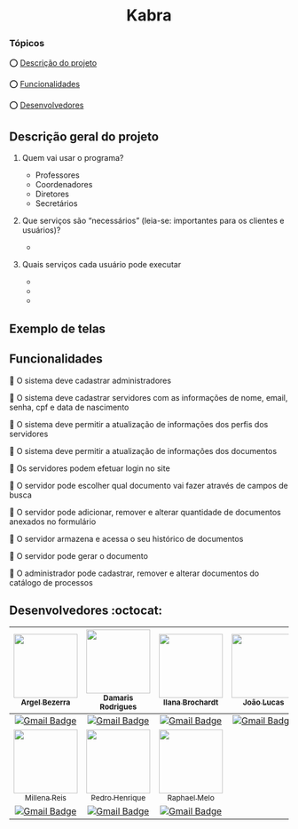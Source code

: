 <h1 style="text-align: center;">Kabra</h1>

### Tópicos

:o: [Descrição do projeto](#descrição-geral-do-projeto)

:o: [Funcionalidades](#funcionalidades)

:o: [Desenvolvedores](#desenvolvedores-octocat)

## Descrição geral do projeto

1. Quem vai usar o programa?

   - Professores
   - Coordenadores
   - Diretores
   - Secretários

2. Que serviços são “necessários” (leia-se: importantes para os clientes e usuários)?

   -

3. Quais serviços cada usuário pode executar

   - <br />
   - <br />
   -

## Exemplo de telas

## Funcionalidades

:pushpin: O sistema deve cadastrar administradores

:pushpin: O sistema deve cadastrar servidores com as informações de nome, email, senha, cpf e data de nascimento

:pushpin: O sistema deve permitir a atualização de informações dos perfis dos servidores

:pushpin: O sistema deve permitir a atualização de informações dos documentos

:pushpin: Os servidores podem efetuar login no site

:pushpin: O servidor pode escolher qual documento vai fazer através de campos de busca

:pushpin: O servidor pode adicionar, remover e alterar quantidade de documentos anexados no formulário

:pushpin: O servidor armazena e acessa o seu histórico de documentos

:pushpin: O servidor pode gerar o documento

:pushpin: O administrador pode cadastrar, remover e alterar documentos do catálogo de processos

## Desenvolvedores :octocat:

|                         [<img src="https://avatars.githubusercontent.com/u/100112734?v=4" width=115><br><sub>Argel Bezerra</sub>](https://github.com/ArgelBM)                         |               [<img src="https://avatars.githubusercontent.com/u/102229796?v=4" width=115><br><sub>Damaris Rodrigues</sub>](https://github.com/Damaris-Rodrigues)                |                   [<img src="https://avatars.githubusercontent.com/u/124218783?v=4" width=115><br><sub>Ilana Brochardt</sub>](https://github.com/Ilanabrochardt)                    |                             [<img src="https://avatars.githubusercontent.com/u/65697819?v=4" width=115><br><sub>João Lucas</sub>](https://github.com/lukajlp)                             |
| :-----------------------------------------------------------------------------------------------------------------------------------------------------------------------------------: | :------------------------------------------------------------------------------------------------------------------------------------------------------------------------------: | :---------------------------------------------------------------------------------------------------------------------------------------------------------------------------------: | :---------------------------------------------------------------------------------------------------------------------------------------------------------------------------------------: |
| [![Gmail Badge](https://img.shields.io/badge/-arbezerra14@outlook.com-c14438?style=social&logo=microsoftoutlook&link=mailto:arbezerra14@outlook.com)](mailto:arbezerra14@outlook.com) |    [![Gmail Badge](https://img.shields.io/badge/-damarisilva03@gmail.com-c14438?style=social&logo=gmail&link=mailto:damarisilva03@gmail.com)](mailto:damarisilva03@gmail.com)    | [![Gmail Badge](https://img.shields.io/badge/-ilanabrochardtps@gmail.com-c14438?style=social&logo=gmail&link=mailto:ilanabrochardtps@gmail.com)](mailto:ilanabrochardtps@gmail.com) | [![Gmail Badge](https://img.shields.io/badge/-joaolucas.psantana@gmail.com-c14438?style=social&logo=gmail&link=mailto:joaolucas.psantana@gmail.com)](mailto:joaolucas.psantana@gmail.com) |
|                      [<img src="https://avatars.githubusercontent.com/u/140659864?v=4" width=115><br><sub>Millena Reis</sub>](https://github.com/MillenaReisDLC)                      |                     [<img src="https://avatars.githubusercontent.com/u/78162685?v=4" width=115><br><sub>Pedro Henrique</sub>](https://github.com/PedroHS-BR)                     |                       [<img src="https://avatars.githubusercontent.com/u/83425277?v=4" width=115><br><sub>Raphael Melo</sub>](https://github.com/smugfungus)                        |
|         [![Gmail Badge](https://img.shields.io/badge/-millena.reis@ufrpe.br-c14438?style=social&logo=gmail&link=mailto:millena.reis@ufrpe.br)](mailto:millena.reis@ufrpe.br)          | [![Gmail Badge](https://img.shields.io/badge/-pedro.hsilva.pe@gmail.com-c14438?style=social&logo=gmail&link=mailto:pedro.hsilva.pe@gmail.com)](mailto:pedro.hsilva.pe@gmail.com) |              [![Gmail Badge](https://img.shields.io/badge/-rm80838@gmail.com-c14438?style=social&logo=gmail&link=mailto:rm80838@gmail.com)](mailto:rm80838@gmail.com)               |
